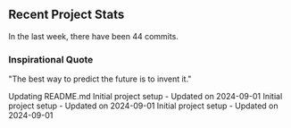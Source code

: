 ## Recent Project Stats

In the last week, there have been 44 commits.

### Inspirational Quote

"The best way to predict the future is to invent it."

Updating README.md
Initial project setup - Updated on 2024-09-01
Initial project setup - Updated on 2024-09-01
Initial project setup - Updated on 2024-09-01
